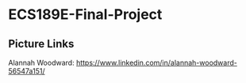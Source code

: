 # ECS189E-Final-Project

## Picture Links
Alannah Woodward: https://www.linkedin.com/in/alannah-woodward-56547a151/
